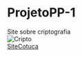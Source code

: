 # ProjetoPP-1
Site sobre criptografia  
![Cripto](https://www.segurisoft.com.br/wp-content/uploads/2016/11/como-funciona-criptografia-dados-1)  
[SiteCotuca](http://cotuca.unicamp.br/cotuca/)